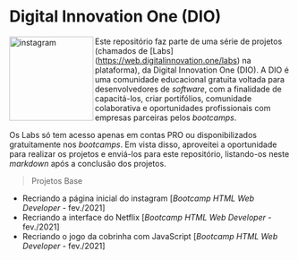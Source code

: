 # Digital Innovation One (DIO)

<img src="C:/workspace/DIO/dio-logo.png" alt="instagram" width="150" align="left" />Este repositório faz parte de uma série de projetos (chamados de [Labs] (https://web.digitalinnovation.one/labs) na plataforma), da Digital Innovation One (DIO). A DIO é uma comunidade educacional gratuita voltada para desenvolvedores de *software*, com a finalidade de capacitá-los, criar portifólios, comunidade colaborativa e oportunidades profissionais com empresas parceiras pelos *bootcamps*.

Os Labs só tem acesso apenas em contas PRO ou disponibilizados gratuitamente nos *bootcamps*. Em vista disso, aproveitei a oportunidade para realizar os projetos e enviá-los para este repositório, listando-os neste *markdown* após a conclusão dos projetos.



>Projetos Base

- Recriando a página inicial do instagram [*Bootcamp HTML Web Developer* - fev./2021]
- Recriando a interface do Netflix [*Bootcamp HTML Web Developer* - fev./2021]
- Recriando o jogo da cobrinha com JavaScript [*Bootcamp HTML Web Developer* - fev./2021]

